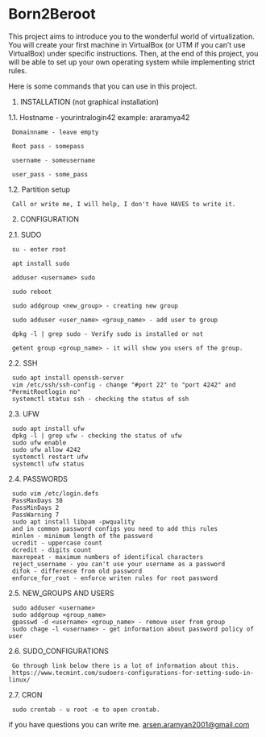 # Born2Beroot
This project aims to introduce you to the wonderful world of virtualization.
You will create your first machine in VirtualBox (or UTM if you can’t use VirtualBox)
under specific instructions. Then, at the end of this project, you will be able to set up
your own operating system while implementing strict rules.


Here is some commands that you can use in this project.

1) INSTALLATION (not graphical installation)

1.1. Hostname - yourintralogin42 example: araramya42

     Domainname - leave empty
     
     Root pass - somepass
     
     username - someusername
     
     user_pass - some_pass
     

1.2. Partition setup

     Call or write me, I will help, I don't have HAVES to write it.
     
2) CONFIGURATION

2.1. SUDO

     su - enter root

     apt install sudo 

     adduser <username> sudo
     
     sudo reboot
     
     sudo addgroup <new_group> - creating new group
     
     sudo adduser <user_name> <group_name> - add user to group
     
     dpkg -l | grep sudo - Verify sudo is installed or not
     
     getent group <group_name> - it will show you users of the group.

     
2.2. SSH

     sudo apt install openssh-server
     vim /etc/ssh/ssh-config - change "#port 22" to "port 4242" and "PermitRootlogin no"
     systemctl status ssh - checking the status of ssh

2.3. UFW

     sudo apt install ufw
     dpkg -l | grep ufw - checking the status of ufw
     sudo ufw enable
     sudo ufw allow 4242
     systemctl restart ufw
     systemctl ufw status

     
2.4. PASSWORDS

     sudo vim /etc/login.defs
     PassMaxDays 30
     PassMinDays 2
     PassWarning 7
     sudo apt install libpam -pwquality
     and in common password configs you need to add this rules
     minlen - minimum length of the password
     ucredit - uppercase count
     dcredit - digits count
     maxrepeat - maximum numbers of identifical characters
     reject_username - you can't use your username as a password
     difok - difference from old password
     enforce_for_root - enforce writen rules for root password
    
2.5. NEW_GROUPS AND USERS

     sudo adduser <username>
     sudo addgroup <group_name>
     gpasswd -d <username> <group_name> - remove user from group
     sudo chage -l <username> - get information about password policy of user
     
2.6. SUDO_CONFIGURATIONS

     Go through link below there is a lot of information about this.
     https://www.tecmint.com/sudoers-configurations-for-setting-sudo-in-linux/
     
     
2.7. CRON

     sudo crontab - u root -e to open crontab.
     
     
     
if you have questions you can write me. arsen.aramyan2001@gmail.com
 
